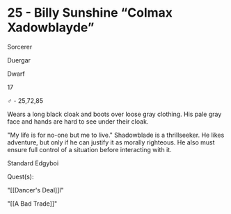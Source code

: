 # 25 - Billy Sunshine “Colmax Xadowblayde”

Sorcerer

Duergar

Dwarf

17

♂ - 25,72,85

Wears a long black cloak and boots over loose gray clothing. His pale gray face and hands are hard to see under their cloak.

  

"My life is for no-one but me to live." Shadowblade is a thrillseeker. He likes adventure, but only if he can justify it as morally righteous. He also must ensure full control of a situation before interacting with it.

Standard Edgyboi

  

Quest(s):

"[[Dancer's Deal]]l"

"[[A Bad Trade]]"

